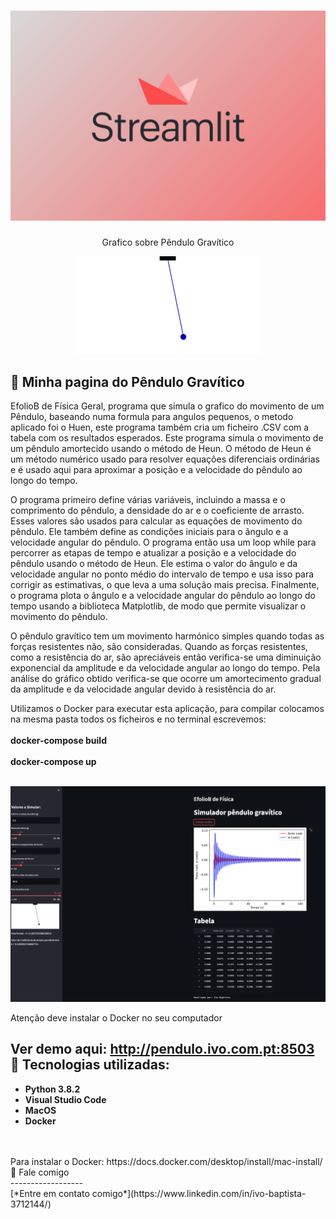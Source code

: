 <h1 align="center">
    <img width="600" src="streamlit.jpg" />
</h1>


<p align="center">
Grafico sobre Pêndulo Gravítico
</p>

<p align="center">
    <img src="angulo-pequeno.gif" ></p>

📌 Minha pagina do Pêndulo Gravítico
------------------
EfolioB de Física Geral, programa que simula o grafico do movimento de um Pêndulo, baseando numa formula para angulos pequenos, o metodo aplicado foi o Huen, este programa também cria um ficheiro .CSV com a tabela com os resultados esperados.
Este programa simula o movimento de um pêndulo amortecido usando o método de Heun. O método de Heun é um método numérico usado para resolver equações diferenciais ordinárias e é usado aqui para aproximar a posição e a velocidade do pêndulo ao longo do tempo.

O programa primeiro define várias variáveis, incluindo a massa e o comprimento do pêndulo, a densidade do ar e o coeficiente de arrasto. Esses valores são usados para calcular as equações de movimento do pêndulo. Ele também define as condições iniciais para o ângulo e a velocidade angular do pêndulo.
O programa então usa um loop while para percorrer as etapas de tempo e atualizar a posição e a velocidade do pêndulo usando o método de Heun. Ele estima o valor do ângulo e da velocidade angular no ponto médio do intervalo de tempo e usa isso para corrigir as estimativas, o que leva a uma solução mais precisa.
Finalmente, o programa plota o ângulo e a velocidade angular do pêndulo ao longo do tempo usando a biblioteca Matplotlib, de modo que permite visualizar o movimento do pêndulo.

O pêndulo gravítico tem um movimento harmónico simples quando todas as forças resistentes não, são consideradas.
Quando as forças resistentes, como a resistência do ar, são apreciáveis então verifica-se uma diminuição exponencial da amplitude e da velocidade angular ao longo do tempo.
Pela análise do gráfico obtido verifica-se que ocorre um amortecimento gradual da amplitude e da velocidade angular devido à resistência do ar. 
 
Utilizamos o Docker para executar esta aplicação, para compilar colocamos na mesma pasta todos os ficheiros e no terminal escrevemos:<br>
<br>
<strong>docker-compose build</strong><br>
<br>
<strong>docker-compose up</strong><br>
<br>
<p align="center">
    <img width="1400" src="stremlitgrafico.jpg" />
</p>
Atenção deve instalar o Docker no seu computador

Ver demo aqui:   http://pendulo.ivo.com.pt:8503<br>
🔧 Tecnologias utilizadas:
------------------

- <strong>Python 3.8.2</strong>
- <strong>Visual Studio Code</strong>
- <strong>MacOS</strong>
- <strong>Docker</strong>
<br>
<br>
Para instalar o Docker: https://docs.docker.com/desktop/install/mac-install/<br>
💬 Fale comigo<br>
------------------<br>
[*Entre em contato comigo*](https://www.linkedin.com/in/ivo-baptista-3712144/)<br>
























